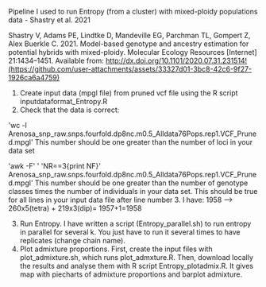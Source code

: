 Pipeline I used to run Entropy (from a cluster) with mixed-ploidy populations data - Shastry et al. 2021

Shastry V, Adams PE, Lindtke D, Mandeville EG, Parchman TL, Gompert Z, Alex Buerkle C. 2021. Model-based genotype and ancestry estimation for potential hybrids with mixed-ploidy. Molecular Ecology Resources [Internet] 21:1434–1451. Available from: http://dx.doi.org/10.1101/2020.07.31.231514!(https://github.com/user-attachments/assets/33327d01-3bc8-42c6-9f27-1926ca6a4759)

1. Create input data (mpgl file) from pruned vcf file using the R script inputdataformat_Entropy.R
2. Check that the data is correct:

'wc -l Arenosa_snp_raw.snps.fourfold.dp8nc.m0.5_Alldata76Pops.rep1.VCF_Pruned.mpgl' 
This number should be one greater than the number of loci in your data set

'awk -F' ' 'NR==3{print NF}' Arenosa_snp_raw.snps.fourfold.dp8nc.m0.5_Alldata76Pops.rep1.VCF_Pruned.mpgl'
This number should be one greater than the number of genotype classes times the number of individuals in your data set. This should be true for all lines in your input data file after line number 3.
I have: 1958 --> 260x5(tetra) + 219x3(dip)= 1957+1=1958

3. Run Entropy. I have written a script (Entropy_parallel.sh) to run entropy in parallel for several k. You just have to run it several times to have replicates (change chain name).
4. Plot admixture proportions. First, create the input files with plot_admixture.sh, which runs plot_admxture.R. Then, download locally the results and analyse them with R script Entropy_plotadmix.R. It gives map with piecharts of admixture proportions and barplot admixture.
